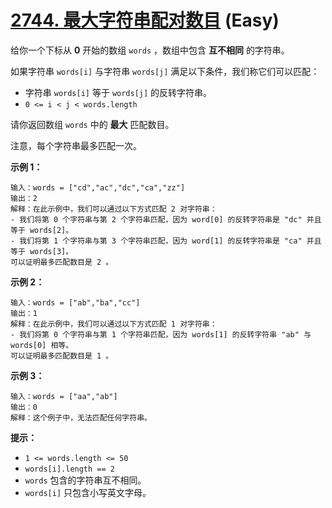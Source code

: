 # [2744. 最大字符串配对数目][link] (Easy)

[link]: https://leetcode.cn/problems/find-maximum-number-of-string-pairs/

给你一个下标从 **0** 开始的数组 `words` ，数组中包含 **互不相同** 的字符串。

如果字符串 `words[i]` 与字符串 `words[j]` 满足以下条件，我们称它们可以匹配：

- 字符串 `words[i]` 等于 `words[j]` 的反转字符串。
- `0 <= i < j < words.length`

请你返回数组 `words` 中的 **最大** 匹配数目。

注意，每个字符串最多匹配一次。

**示例 1：**

```
输入：words = ["cd","ac","dc","ca","zz"]
输出：2
解释：在此示例中，我们可以通过以下方式匹配 2 对字符串：
- 我们将第 0 个字符串与第 2 个字符串匹配，因为 word[0] 的反转字符串是 "dc" 并且等于 words[2]。
- 我们将第 1 个字符串与第 3 个字符串匹配，因为 word[1] 的反转字符串是 "ca" 并且等于 words[3]。
可以证明最多匹配数目是 2 。
```

**示例 2：**

```
输入：words = ["ab","ba","cc"]
输出：1
解释：在此示例中，我们可以通过以下方式匹配 1 对字符串：
- 我们将第 0 个字符串与第 1 个字符串匹配，因为 words[1] 的反转字符串 "ab" 与 words[0] 相等。
可以证明最多匹配数目是 1 。
```

**示例 3：**

```
输入：words = ["aa","ab"]
输出：0
解释：这个例子中，无法匹配任何字符串。
```

**提示：**

- `1 <= words.length <= 50`
- `words[i].length == 2`
- `words` 包含的字符串互不相同。
- `words[i]` 只包含小写英文字母。
